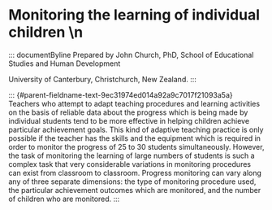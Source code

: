 # Monitoring the learning of individual children \n

::: documentByline
Prepared by John Church, PhD, School of Educational Studies and Human
Development

University of Canterbury, Christchurch, New Zealand.
:::

::: {#parent-fieldname-text-9ec31974ed014a92a9c7017f21093a5a}
Teachers who attempt to adapt teaching procedures and learning
activities on the basis of reliable data about the progress which is
being made by individual students tend to be more effective in helping
children achieve particular achievement goals. This kind of adaptive
teaching practice is only possible if the teacher has the skills and the
equipment which is required in order to monitor the progress of 25 to 30
students simultaneously. However, the task of monitoring the learning of
large numbers of students is such a complex task that very considerable
variations in monitoring procedures can exist from classroom to
classroom. Progress monitoring can vary along any of three separate
dimensions: the type of monitoring procedure used, the particular
achievement outcomes which are monitored, and the number of children who
are monitored.
:::
